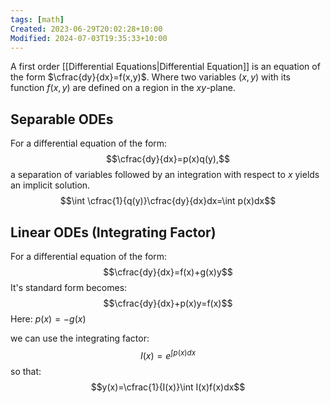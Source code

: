 ```yaml
---
tags: [math]
Created: 2023-06-29T20:02:28+10:00
Modified: 2024-07-03T19:35:33+10:00
---
```

A first order [[Differential Equations|Differential Equation]] is an equation of the form $\cfrac{dy}{dx}=f(x,y)$. Where two variables ($x, y$) with its function $f(x,y)$ are defined on a region in the $xy$-plane. 

## Separable ODEs
For a differential equation of the form:
$$\cfrac{dy}{dx}=p(x)q(y),$$
a separation of variables followed by an integration with respect to $x$ yields an implicit solution.
$$\int \cfrac{1}{q(y)}\cfrac{dy}{dx}dx=\int p(x)dx$$

## Linear ODEs (Integrating Factor)
For a differential equation of the form:
$$\cfrac{dy}{dx}=f(x)+g(x)y$$
It's standard form becomes:
$$\cfrac{dy}{dx}+p(x)y=f(x)$$
Here: $p(x)=-g(x)$

we can use the integrating factor:  
$$I(x)=e^{\int p(x)dx}$$
so that:
$$y(x)=\cfrac{1}{I(x)}\int I(x)f(x)dx$$

